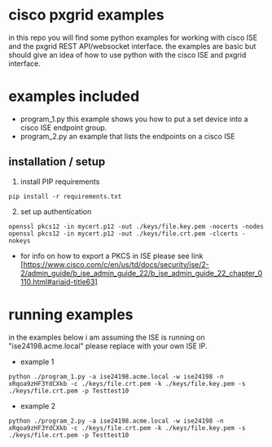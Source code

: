 # cisco pxgrid examples

in this repo you will find some python examples for working with cisco ISE and the pxgrid REST API/websocket interface. the examples
are basic but should give an idea of how to use python with the cisco ISE and pxgrid interface.

# examples included

- program_1.py
this example shows you how to put a set device into a cisco ISE endpoint group.
- program_2.py
an example that lists the endpoints on a cisco ISE

## installation / setup

1. install PIP requirements
```
pip install -r requirements.txt
```
2. set up authentication
```
openssl pkcs12 -in mycert.p12 -out ./keys/file.key.pem -nocerts -nodes
openssl pkcs12 -in mycert.p12 -out ./keys/file.crt.pem -clcerts -nokeys
```
* for info on how to export a PKCS in ISE please see link [https://www.cisco.com/c/en/us/td/docs/security/ise/2-2/admin_guide/b_ise_admin_guide_22/b_ise_admin_guide_22_chapter_0110.html#ariaid-title63]

# running examples

in the examples below i am assuming the ISE is running on "ise24198.acme.local" please replace with your own ISE IP.

- example 1
```
python ./program_1.py -a ise24198.acme.local -w ise24198 -n xRqoa9zHF3YdCXkb -c ./keys/file.crt.pem -k ./keys/file.key.pem -s ./keys/file.crt.pem -p Testtest10
```

- example 2
```
python ./program_2.py -a ise24198.acme.local -w ise24198 -n xRqoa9zHF3YdCXkb -c ./keys/file.crt.pem -k ./keys/file.key.pem -s ./keys/file.crt.pem -p Testtest10
```
